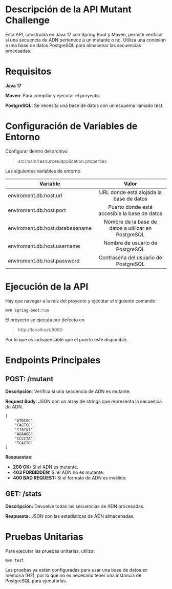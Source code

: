 # Descripción de la API Mutant Challenge
Esta API, construida en Java 17 con Spring Boot y Maven, permite verificar si una secuencia de ADN pertenece a un mutante o no. Utiliza una conexión a una base de datos PostgreSQL para almacenar las secuencias procesadas.

# Requisitos
**Java 17**

**Maven**: Para compilar y ejecutar el proyecto.

**PostgreSQL:** Se necesita una base de datos con un esquema llamado test.

# Configuración de Variables de Entorno
Configurar dentro del archivo

> src/main/resources/application.properties

Las siguientes variables de entorno

|Variable | Valor |
| ------------- |:-------------:|
| enviroment.db.host.url      | URL donde está alojada la base de datos  |
| enviroment.db.host.port    | Puerto donde está accesible la base de datos     |
| enviroment.db.host.databasename      | Nombre de la base de datos a utilizar en PostgreSQL |
| enviroment.db.host.username      | Nombre de usuario de PostgreSQL     |
| enviroment.db.host.password      | Contraseña del usuario de PostgreSQL     |

# Ejecución de la API
Hay que navegar a la raíz del proyecto y ejecutar el siguiente comando:

```
mvn spring-boot:run
```

El proyecto se ejecuta por defecto en

> http://localhost:8080

Por lo que es indispensable que el puerto esté disponible.

# Endpoints Principales
## **POST:** /mutant

**Descripción**: Verifica si una secuencia de ADN es mutante.

**Request Body**: JSON con un array de strings que representa la secuencia de ADN.

```
[
    "ATGCGC",
    "CAGTGC",
    "TTATGT",
    "AGAAGG",
    "CCCCTA",
    "TCACTG"
]
```


**Respuestas**:
* **200 OK:** Si el ADN es mutante.
* **403 FORBIDDEN:** Si el ADN no es mutante.
* **400 BAD REQUEST:** Si el formato de ADN es inválido.

## **GET:** /stats

**Descripción:** Devuelve todas las secuencias de ADN procesadas.

**Respuesta:** JSON con las estadísticas de ADN almacenadas.


# Pruebas Unitarias
Para ejecutar las pruebas unitarias, utiliza:
```
mvn test
```
Las pruebas ya están configuradas para usar una base de datos en memoria (H2), por lo que no es necesario tener una instancia de PostgreSQL para ejecutarlas.
